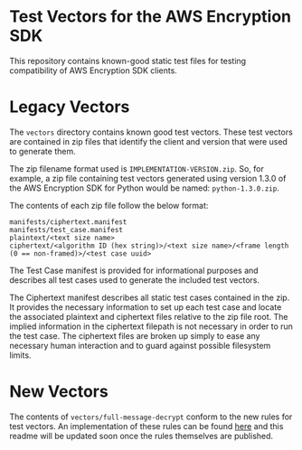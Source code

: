# Test Vectors for the AWS Encryption SDK

This repository contains known-good static test files for testing compatibility of AWS Encryption
SDK clients.

# Legacy Vectors

The `vectors` directory contains known good test vectors. These test vectors are contained
in zip files that identify the client and version that were used to generate them.

The zip filename format used is `IMPLEMENTATION-VERSION.zip`. So, for example, a zip file
containing test vectors generated using version 1.3.0 of the AWS Encryption SDK for Python
would be named: `python-1.3.0.zip`.

The contents of each zip file follow the below format:
```
manifests/ciphertext.manifest
manifests/test_case.manifest
plaintext/<text size name>
ciphertext/<algorithm ID (hex string)>/<text size name>/<frame length (0 == non-framed)>/<test case uuid>
```

The Test Case manifest is provided for informational purposes and describes all test cases
used to generate the included test vectors.

The Ciphertext manifest describes all static test cases contained in the zip.  It provides
the necessary information to set up each test case and locate the associated plaintext and
ciphertext files relative to the zip file root.  The implied information in the ciphertext
filepath is not necessary in order to run the test case. The ciphertext files are broken
up simply to ease any necessary human interaction and to guard against possible filesystem
limits.


# New Vectors

The contents of `vectors/full-message-decrypt` conform to the new rules for test vectors.
An implementation of these rules can be found [here](https://github.com/aws/aws-encryption-sdk-python/tree/master/test_vector_handlers)
and this readme will be updated soon once the rules themselves are published.
